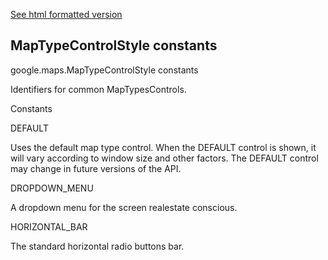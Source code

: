 [See html formatted version](https://huasofoundries.github.io/google-maps-documentation/MapTypeControlStyle.html)


MapTypeControlStyle constants
-----------------------------

google.maps.MapTypeControlStyle constants

Identifiers for common MapTypesControls.

Constants

DEFAULT

Uses the default map type control. When the DEFAULT control is shown, it will vary according to window size and other factors. The DEFAULT control may change in future versions of the API.

DROPDOWN\_MENU

A dropdown menu for the screen realestate conscious.

HORIZONTAL\_BAR

The standard horizontal radio buttons bar.